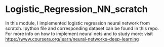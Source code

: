 # Logistic_Regression_NN_scratch

In this module, I implemented logistic regression neural network from scratch. Ipython file and corresponding dataset can be found in this repo. For more info on how to implement neural nets and to study more: visit https://www.coursera.org/learn/neural-networks-deep-learning

